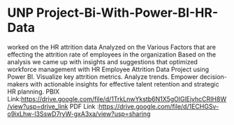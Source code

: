 # UNP Project-Bi-With-Power-BI-HR-Data
 worked on the HR attrition data 
Analyzed on the Various Factors that are effecting the attrition rate of employees in the organization
Based on  the analysis we came up with insights and suggestions that optimized workforce management with HR Employee Attrition Data Project using Power BI.
 Visualize key attrition metrics.
 Analyze trends. 
Empower decision-makers with actionable insights for effective talent retention and strategic HR planning.
PBIX Link:https://drive.google.com/file/d/1TrkLnwYkstb6N1X5gOlGlEjvhcCRIH8W/view?usp=drive_link
PDF Link :https://drive.google.com/file/d/1ECHGSv-o9ixLhw-l3SswD7ryW-gxA3xa/view?usp=sharing
